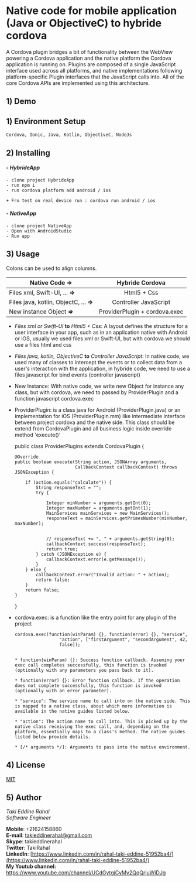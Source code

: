 # Native code for mobile application (Java or ObjectiveC) to hybride cordova

A Cordova plugin bridges a bit of functionality between the WebView powering a Cordova application and the native platform the Cordova application is running on. Plugins are composed of a single JavaScript interface used across all platforms, and native implementations following platform-specific Plugin interfaces that the JavaScript calls into. All of the core Cordova APIs are implemented using this architecture.

## 1) Demo

## 1) Environment Setup

    Cordova, Ionic, Java, Kotlin, ObjectiveC, NodeJs

## 2) Installing
    
#### - *HybrideApp* 
    
    - clone project HybrideApp
    - run npm i
    - run cordova platform add android / ios
    
    + Fro test on real device run : cordova run android / ios
    

#### - *NativeApp* 
    - clone project NativeApp
    - Open with AndroidStudio
    - Run app

## 3) Usage

Colons can be used to align columns.

| Native Code =>                                       | Hybride Cordova                     |
| -----------------------------------------------------|:-----------------------------------:|
| Files xml, Swift-UI, ... **=>**                      | Html5 + Css                         |
| Files java, kotlin, ObjectC, ... **=>**              | Controller JavaScript               |
| New instance Object **=>**                           | ProviderPlugin + cordova.exec       |


-   _Files xml or Swift-UI_ **to** _Html5 + Css_: A layout defines the structure for a user interface in your app, 
such as in an application native with Android or iOS, usually we used files xml or Swift-UI, but with cordova 
we should use a files html and css

-   _Files java, kotlin, ObjectiveC_ **to** _Controller JavaScript_: 
In native code, we used many of classes to intercept the events or 
to collect data from a user's interaction with the application, in hybride code, 
we need to use a files javascript for bind events (controller javascript)

-   New Instance: With native code, we write new Object for instance any class, but with cordova,
we need to passed by ProviderPlugin and a function javascript cordova.exec

-   ProviderPlugin: is a class java for Android (ProviderPlugin.java) or an implementation for iOS (ProviderPlugin.mm) 
like intermediate interface between project cordova and the native side. 
This class should be extend from CordovaPlugin and all business logic inside override method 'execute()'

    public class ProviderPlugins extends CordovaPlugin {
    
        @Override
        public boolean execute(String action, JSONArray arguments,
                               CallbackContext callbackContext) throws JSONException {
    
            if (action.equals("calculate")) {
                String responseText = "";
                try {
    
                    Integer minNumber = arguments.getInt(0);
                    Integer maxNumber = arguments.getInt(1);
                    MainServices mainServices = new MainServices();
                    responseText = mainServices.getPrimesNumber(minNumber, maxNumber);
    
    
                    // responseText += ", " + arguments.getString(0);
                    callbackContext.success(responseText);
                    return true;
                } catch (JSONException e) {
                    callbackContext.error(e.getMessage());
                }
            } else {
                callbackContext.error("Invalid action: " + action);
                return false;
            }
            return false;
        }
    }
    
-   cordova.exec: is a function like the entry point for any plugin of the project
    
        cordova.exec(function(winParam) {}, function(error) {}, "service",
                         "action", ["firstArgument", "secondArgument", 42,
                         false]);
                         
                         
        * function(winParam) {}: Success function callback. Assuming your exec call completes successfully, this function is invoked (optionally with any parameters you pass back to it).
        
        * function(error) {}: Error function callback. If the operation does not complete successfully, this function is invoked (optionally with an error parameter).
        
        * "service": The service name to call into on the native side. This is mapped to a native class, about which more information is available in the native guides listed below.
        
        * "action": The action name to call into. This is picked up by the native class receiving the exec call, and, depending on the platform, essentially maps to a class's method. The native guides listed below provide details.
        
        * [/* arguments */]: Arguments to pass into the native environment.


## 4) License
[MIT](https://choosealicense.com/licenses/mit/)


## 5) Author    
*Taki Eddine Rahal*     
*Software Engineer* 
 
**Mobile**: +21624158860    
**E-mail**: [takieddinerahal@gmail.com](mailto:takieddinerahal@gmail.com)      
**Skype**: takieddinerahal      
**Twitter**: TakiRahal    
**LinkedIn**: [https://www.linkedin.com/in/rahal-taki-eddine-51952ba4/](https://www.linkedin.com/in/rahal-taki-eddine-51952ba4/)    
**My Youtub channel:**  https://www.youtube.com/channel/UCdGytgjCyMv2QqQrjuWiDJg